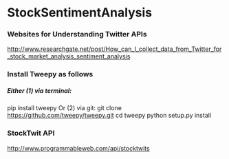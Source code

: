 # StockSentimentAnalysis

### Websites for Understanding Twitter APIs

http://www.researchgate.net/post/How_can_I_collect_data_from_Twitter_for_stock_market_analysis_sentiment_analysis

### Install Tweepy as follows  
##### Either (1) via terminal: 
pip install tweepy 
Or (2) via git: 
git clone https://github.com/tweepy/tweepy.git 
cd tweepy 
python setup.py install 

### StockTwit API
http://www.programmableweb.com/api/stocktwits

